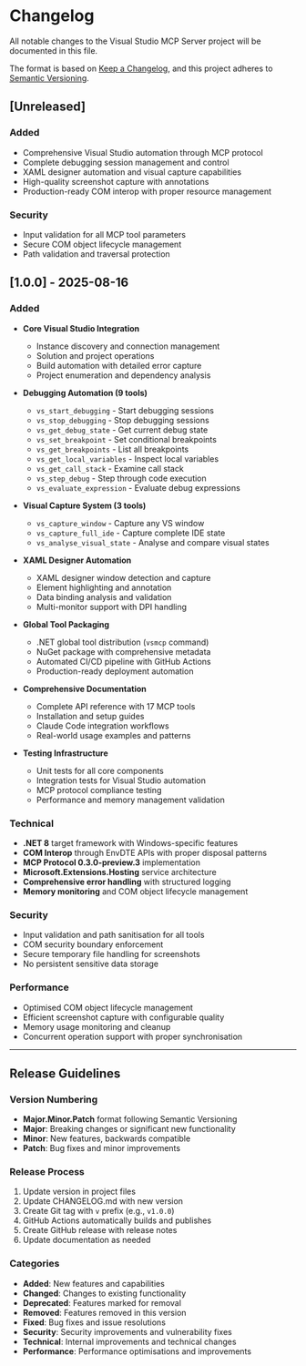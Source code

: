 # Changelog

All notable changes to the Visual Studio MCP Server project will be documented in this file.

The format is based on [Keep a Changelog](https://keepachangelog.com/en/1.0.0/),
and this project adheres to [Semantic Versioning](https://semver.org/spec/v2.0.0.html).

## [Unreleased]

### Added
- Comprehensive Visual Studio automation through MCP protocol
- Complete debugging session management and control
- XAML designer automation and visual capture capabilities
- High-quality screenshot capture with annotations
- Production-ready COM interop with proper resource management

### Security
- Input validation for all MCP tool parameters
- Secure COM object lifecycle management
- Path validation and traversal protection

## [1.0.0] - 2025-08-16

### Added
- **Core Visual Studio Integration**
  - Instance discovery and connection management
  - Solution and project operations
  - Build automation with detailed error capture
  - Project enumeration and dependency analysis

- **Debugging Automation (9 tools)**
  - `vs_start_debugging` - Start debugging sessions
  - `vs_stop_debugging` - Stop debugging sessions  
  - `vs_get_debug_state` - Get current debug state
  - `vs_set_breakpoint` - Set conditional breakpoints
  - `vs_get_breakpoints` - List all breakpoints
  - `vs_get_local_variables` - Inspect local variables
  - `vs_get_call_stack` - Examine call stack
  - `vs_step_debug` - Step through code execution
  - `vs_evaluate_expression` - Evaluate debug expressions

- **Visual Capture System (3 tools)**
  - `vs_capture_window` - Capture any VS window
  - `vs_capture_full_ide` - Capture complete IDE state
  - `vs_analyse_visual_state` - Analyse and compare visual states

- **XAML Designer Automation**
  - XAML designer window detection and capture
  - Element highlighting and annotation
  - Data binding analysis and validation
  - Multi-monitor support with DPI handling

- **Global Tool Packaging**
  - .NET global tool distribution (`vsmcp` command)
  - NuGet package with comprehensive metadata
  - Automated CI/CD pipeline with GitHub Actions
  - Production-ready deployment automation

- **Comprehensive Documentation**
  - Complete API reference with 17 MCP tools
  - Installation and setup guides
  - Claude Code integration workflows
  - Real-world usage examples and patterns

- **Testing Infrastructure**
  - Unit tests for all core components
  - Integration tests for Visual Studio automation
  - MCP protocol compliance testing
  - Performance and memory management validation

### Technical
- **.NET 8** target framework with Windows-specific features
- **COM Interop** through EnvDTE APIs with proper disposal patterns
- **MCP Protocol 0.3.0-preview.3** implementation
- **Microsoft.Extensions.Hosting** service architecture
- **Comprehensive error handling** with structured logging
- **Memory monitoring** and COM object lifecycle management

### Security
- Input validation and path sanitisation for all tools
- COM security boundary enforcement
- Secure temporary file handling for screenshots
- No persistent sensitive data storage

### Performance
- Optimised COM object lifecycle management
- Efficient screenshot capture with configurable quality
- Memory usage monitoring and cleanup
- Concurrent operation support with proper synchronisation

---

## Release Guidelines

### Version Numbering
- **Major.Minor.Patch** format following Semantic Versioning
- **Major**: Breaking changes or significant new functionality
- **Minor**: New features, backwards compatible
- **Patch**: Bug fixes and minor improvements

### Release Process
1. Update version in project files
2. Update CHANGELOG.md with new version
3. Create Git tag with `v` prefix (e.g., `v1.0.0`)
4. GitHub Actions automatically builds and publishes
5. Create GitHub release with release notes
6. Update documentation as needed

### Categories
- **Added**: New features and capabilities
- **Changed**: Changes to existing functionality
- **Deprecated**: Features marked for removal
- **Removed**: Features removed in this version
- **Fixed**: Bug fixes and issue resolutions
- **Security**: Security improvements and vulnerability fixes
- **Technical**: Internal improvements and technical changes
- **Performance**: Performance optimisations and improvements